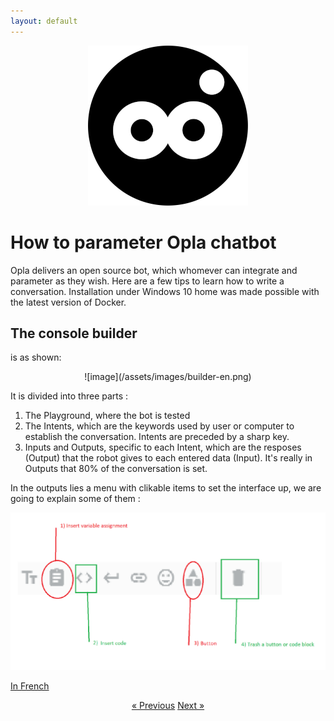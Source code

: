 ```yaml
---
layout: default
---
```


<div style="text-align:center" markdown="1">

 ![image](/assets/images/opla-avatar.png) 
</div>


# How to parameter Opla chatbot

Opla delivers an open source bot, which whomever can integrate and parameter as they wish. Here are a few tips to learn how to write a conversation. Installation under Windows 10 home was made possible with the latest version of Docker.


##  The console builder
is as shown:

<div style = "text-align:center" markdown="1">
![image](/assets/images/builder-en.png)
</div>

It is divided into three parts : 

1. The Playground, where the bot is tested
1. The Intents, which are the keywords used by user or computer to establish the conversation. Intents are preceded by a sharp key.
1. Inputs and Outputs, specific to each Intent, which are the resposes (Output) that the robot gives to each entered data (Input). It's really in Outputs that 80% of the conversation is set.

In the outputs lies a menu with clikable items to set the interface up, we are going to explain some of them :

![image](/assets/images/output-options.png)


[In French](./site/En-francais.html)                                            

<div style = "text-align:center" markdown="1">
<a href="#" class="previous">&laquo; Previous</a>
<a href="English-version2.html" class="next">Next &raquo;</a>
</div>
